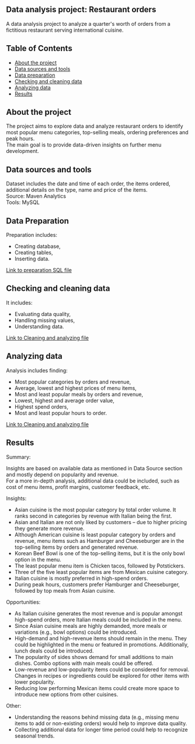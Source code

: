 ## Data analysis project: Restaurant orders 

A data analysis project to analyze a quarter's worth of orders from a fictitious restaurant serving international cuisine.

## Table of Contents
- [About the project](#about-the-project)
- [Data sources and tools](#data-sources-and-tools)
- [Data preparation](#data-preparation)
- [Checking and cleaning data](#checking-and-cleaning-data)
- [Analyzing data](#analyzing-data)
- [Results](#results)

## About the project
The project aims to explore data and analyze restaurant orders to identify most popular menu categories, top-selling meals, ordering preferences and peak hours. <br>
The main goal is to provide data-driven insights on further menu development.

## Data sources and tools
Dataset includes the date and time of each order, the items ordered, additional details on the type, name and price of the items. <br>
Source: Maven Analytics <br>
Tools: MySQL

## Data Preparation
Preparation includes: 
- Creating database, 
- Creating tables,
- Inserting data.

[Link to preparation SQL file](Restaurant_orders_preparation.sql)

## Checking and cleaning data
It includes:
- Evaluating data quality,
- Handling missing values,
- Understanding data.

[Link to Cleaning and analyzing file](Cleaning_and_analyzing.md)

## Analyzing data
Analysis includes finding: 
- Most popular categories by orders and revenue,
- Average, lowest and highest prices of menu items,
- Most and least popular meals by orders and revenue,
- Lowest, highest and average order value,
- Highest spend orders,
- Most and least popular hours to order.

[Link to Cleaning and analyzing file](Cleaning_and_analyzing.md#analyzing-data)

## Results
Summary:

Insights are based on available data as mentioned in Data Source section and mostly depend on popularity and revenue. <br>
For a more in-depth analysis, additional data could be included, such as cost of menu items, profit margins, customer feedback, etc.

Insights:
-	Asian cuisine is the most popular category by total order volume. It ranks second in categories by revenue with Italian being the first. 
-	Asian and Italian are not only liked by customers – due to higher pricing they generate more revenue.
-	Although American cuisine is least popular category by orders and revenue, menu items such as Hamburger and Cheeseburger are in the top-selling items by orders and generated revenue.
-	Korean Beef Bowl is one of the top-selling items, but it is the only bowl option in the menu.
-	The least popular menu item is Chicken tacos, followed by Potstickers.
-	Three of the five least popular items are from Mexican cuisine category.
-	Italian cuisine is mostly preferred in high-spend orders.
-	During peak hours, customers prefer Hamburger and Cheeseburger, followed by top meals from Asian cuisine.
  
Opportunities: 
-	As Italian cuisine generates the most revenue and is popular amongst high-spend orders, more Italian meals could be included in the menu.
-	Since Asian cuisine meals are highly demanded, more meals or variations (e.g., bowl options) could be introduced.
-	High-demand and high-revenue items should remain in the menu. They could be highlighted in the menu or featured in promotions. Additionally, lunch deals could be introduced. 
-	The popularity of sides shows demand for small additions to main dishes. Combo options with main meals could be offered.
- Low-revenue and low-popularity items could be considered for removal. Changes in recipes or ingredients could be explored for other items with lower popularity.
-	Reducing low performing Mexican items could create more space to introduce new options from other cuisines.

Other:
-	Understanding the reasons behind missing data (e.g., missing menu items to add or non-existing orders) would help to improve data quality.
-	Collecting additional data for longer time period could help to recognize seasonal trends.

